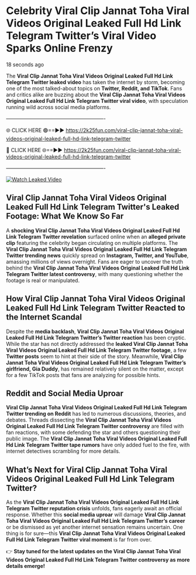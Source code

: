 # Celebrity Viral Clip Jannat Toha Viral Videos Original Leaked Full Hd Link Telegram Twitter’s Viral Video Sparks Online Frenzy

18 seconds ago

The **Viral Clip Jannat Toha Viral Videos Original Leaked Full Hd Link Telegram Twitter leaked video** has taken the internet by storm, becoming one of the most talked-about topics on **Twitter, Reddit, and TikTok**. Fans and critics alike are buzzing about the **Viral Clip Jannat Toha Viral Videos Original Leaked Full Hd Link Telegram Twitter viral video**, with speculation running wild across social media platforms.

———————————————————-

🌐 CLICK HERE 🟢==►► https://2k25fun.com/viral-clip-jannat-toha-viral-videos-original-leaked-full-hd-link-telegram-twitter

🔴 CLICK HERE 🌐==►► https://2k25fun.com/viral-clip-jannat-toha-viral-videos-original-leaked-full-hd-link-telegram-twitter

———————————————————-

[![Watch Leaked Video](https://miro.medium.com/v2/resize:fit:828/format:webp/1*cilzJN44JGOrTw9NJCrNHA.gif "Watch Leaked Video")](https://2k25fun.com/viral-clip-jannat-toha-viral-videos-original-leaked-full-hd-link-telegram-twitter)

## **Viral Clip Jannat Toha Viral Videos Original Leaked Full Hd Link Telegram Twitter's Leaked Footage: What We Know So Far**  
A **shocking Viral Clip Jannat Toha Viral Videos Original Leaked Full Hd Link Telegram Twitter revelation** surfaced online when an **alleged private clip** featuring the celebrity began circulating on multiple platforms. The **Viral Clip Jannat Toha Viral Videos Original Leaked Full Hd Link Telegram Twitter trending news** quickly spread on **Instagram, Twitter, and YouTube**, amassing millions of views overnight. Fans are eager to uncover the truth behind the **Viral Clip Jannat Toha Viral Videos Original Leaked Full Hd Link Telegram Twitter latest controversy**, with many questioning whether the footage is real or manipulated.  

## **How Viral Clip Jannat Toha Viral Videos Original Leaked Full Hd Link Telegram Twitter Reacted to the Internet Scandal**  
Despite the **media backlash**, **Viral Clip Jannat Toha Viral Videos Original Leaked Full Hd Link Telegram Twitter’s Twitter reaction** has been cryptic. While the star has not directly addressed the **leaked Viral Clip Jannat Toha Viral Videos Original Leaked Full Hd Link Telegram Twitter footage**, a few **Twitter posts** seem to hint at their side of the story. Meanwhile, **Viral Clip Jannat Toha Viral Videos Original Leaked Full Hd Link Telegram Twitter’s girlfriend, Gia Duddy**, has remained relatively silent on the matter, except for a few TikTok posts that fans are analyzing for possible hints.  

## **Reddit and Social Media Uproar**  
**Viral Clip Jannat Toha Viral Videos Original Leaked Full Hd Link Telegram Twitter trending on Reddit** has led to numerous discussions, theories, and debates. Threads dissecting the **Viral Clip Jannat Toha Viral Videos Original Leaked Full Hd Link Telegram Twitter controversy** are filled with fan reactions, with some defending the star and others questioning their public image. The **Viral Clip Jannat Toha Viral Videos Original Leaked Full Hd Link Telegram Twitter tape rumors** have only added fuel to the fire, with internet detectives scrambling for more details.  

## **What’s Next for Viral Clip Jannat Toha Viral Videos Original Leaked Full Hd Link Telegram Twitter?**  
As the **Viral Clip Jannat Toha Viral Videos Original Leaked Full Hd Link Telegram Twitter reputation crisis** unfolds, fans eagerly await an official response. Whether this **social media uproar** will damage **Viral Clip Jannat Toha Viral Videos Original Leaked Full Hd Link Telegram Twitter’s career** or be dismissed as yet another internet sensation remains uncertain. One thing is for sure—this **Viral Clip Jannat Toha Viral Videos Original Leaked Full Hd Link Telegram Twitter viral moment** is far from over.  

👉 **Stay tuned for the latest updates on the Viral Clip Jannat Toha Viral Videos Original Leaked Full Hd Link Telegram Twitter controversy as more details emerge!**  